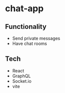 # chat-app

## Functionality
- Send private messages
- Have chat rooms

## Tech

- React
- GraphQL
- Socket.io
- vite 


